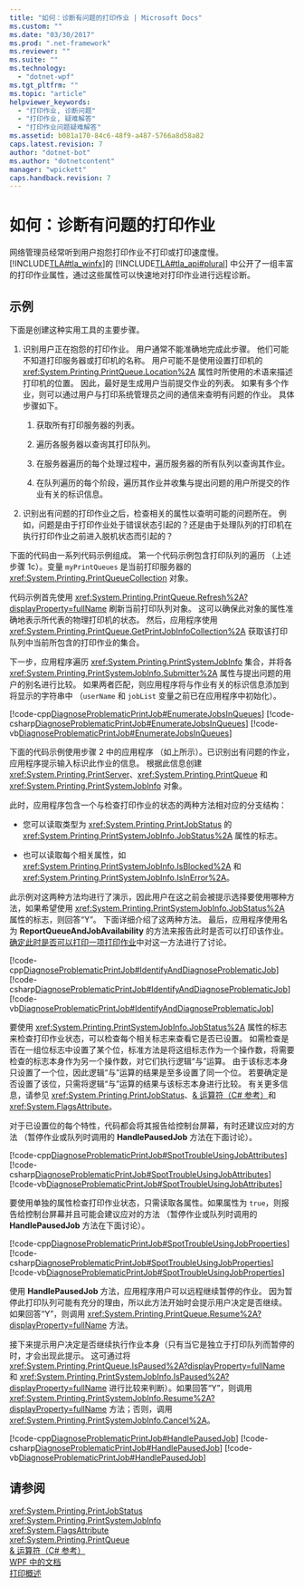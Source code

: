 ```yaml
---
title: "如何：诊断有问题的打印作业 | Microsoft Docs"
ms.custom: ""
ms.date: "03/30/2017"
ms.prod: ".net-framework"
ms.reviewer: ""
ms.suite: ""
ms.technology: 
  - "dotnet-wpf"
ms.tgt_pltfrm: ""
ms.topic: "article"
helpviewer_keywords: 
  - "打印作业, 诊断问题"
  - "打印作业, 疑难解答"
  - "打印作业问题疑难解答"
ms.assetid: b081a170-84c6-48f9-a487-5766a8d58a82
caps.latest.revision: 7
author: "dotnet-bot"
ms.author: "dotnetcontent"
manager: "wpickett"
caps.handback.revision: 7
---
```

# 如何：诊断有问题的打印作业
网络管理员经常听到用户抱怨打印作业不打印或打印速度慢。  [!INCLUDE[TLA#tla_winfx](../../../../includes/tlasharptla-winfx-md.md)]的 [!INCLUDE[TLA#tla_api#plural](../../../../includes/tlasharptla-apisharpplural-md.md)] 中公开了一组丰富的打印作业属性，通过这些属性可以快速地对打印作业进行远程诊断。  
  
## 示例  
 下面是创建这种实用工具的主要步骤。  
  
1.  识别用户正在抱怨的打印作业。  用户通常不能准确地完成此步骤。  他们可能不知道打印服务器或打印机的名称。  用户可能不是使用设置打印机的 <xref:System.Printing.PrintQueue.Location%2A> 属性时所使用的术语来描述打印机的位置。  因此，最好是生成用户当前提交作业的列表。  如果有多个作业，则可以通过用户与打印系统管理员之间的通信来查明有问题的作业。  具体步骤如下。  
  
    1.  获取所有打印服务器的列表。  
  
    2.  遍历各服务器以查询其打印队列。  
  
    3.  在服务器遍历的每个处理过程中，遍历服务器的所有队列以查询其作业。  
  
    4.  在队列遍历的每个阶段，遍历其作业并收集与提出问题的用户所提交的作业有关的标识信息。  
  
2.  识别出有问题的打印作业之后，检查相关的属性以查明可能的问题所在。  例如，问题是由于打印作业处于错误状态引起的？还是由于处理队列的打印机在执行打印作业之前进入脱机状态而引起的？  
  
 下面的代码由一系列代码示例组成。  第一个代码示例包含打印队列的遍历  （上述步骤 1c）。变量 `myPrintQueues` 是当前打印服务器的 <xref:System.Printing.PrintQueueCollection> 对象。  
  
 代码示例首先使用 <xref:System.Printing.PrintQueue.Refresh%2A?displayProperty=fullName> 刷新当前打印队列对象。  这可以确保此对象的属性准确地表示所代表的物理打印机的状态。  然后，应用程序使用 <xref:System.Printing.PrintQueue.GetPrintJobInfoCollection%2A> 获取该打印队列中当前所包含的打印作业的集合。  
  
 下一步，应用程序遍历 <xref:System.Printing.PrintSystemJobInfo> 集合，并将各 <xref:System.Printing.PrintSystemJobInfo.Submitter%2A> 属性与提出问题的用户的别名进行比较。  如果两者匹配，则应用程序将与作业有关的标识信息添加到将显示的字符串中  （`userName` 和 `jobList` 变量之前已在应用程序中初始化）。  
  
 [!code-cpp[DiagnoseProblematicPrintJob#EnumerateJobsInQueues](../../../../samples/snippets/cpp/VS_Snippets_Wpf/DiagnoseProblematicPrintJob/CPP/Program.cpp#enumeratejobsinqueues)]
 [!code-csharp[DiagnoseProblematicPrintJob#EnumerateJobsInQueues](../../../../samples/snippets/csharp/VS_Snippets_Wpf/DiagnoseProblematicPrintJob/CSharp/Program.cs#enumeratejobsinqueues)]
 [!code-vb[DiagnoseProblematicPrintJob#EnumerateJobsInQueues](../../../../samples/snippets/visualbasic/VS_Snippets_Wpf/DiagnoseProblematicPrintJob/visualbasic/program.vb#enumeratejobsinqueues)]  
  
 下面的代码示例使用步骤 2 中的应用程序  （如上所示）。已识别出有问题的作业，应用程序提示输入标识此作业的信息。  根据此信息创建 <xref:System.Printing.PrintServer>、<xref:System.Printing.PrintQueue> 和 <xref:System.Printing.PrintSystemJobInfo> 对象。  
  
 此时，应用程序包含一个与检查打印作业的状态的两种方法相对应的分支结构：  
  
-   您可以读取类型为 <xref:System.Printing.PrintJobStatus> 的 <xref:System.Printing.PrintSystemJobInfo.JobStatus%2A> 属性的标志。  
  
-   也可以读取每个相关属性，如 <xref:System.Printing.PrintSystemJobInfo.IsBlocked%2A> 和 <xref:System.Printing.PrintSystemJobInfo.IsInError%2A>。  
  
 此示例对这两种方法均进行了演示，因此用户在这之前会被提示选择要使用哪种方法，如果希望使用 <xref:System.Printing.PrintSystemJobInfo.JobStatus%2A> 属性的标志，则回答“Y”。  下面详细介绍了这两种方法。  最后，应用程序使用名为 **ReportQueueAndJobAvailability** 的方法来报告此时是否可以打印该作业。  [确定此时是否可以打印一项打印作业](../../../../docs/framework/wpf/advanced/how-to-discover-whether-a-print-job-can-be-printed-at-this-time-of-day.md)中对这一方法进行了讨论。  
  
 [!code-cpp[DiagnoseProblematicPrintJob#IdentifyAndDiagnoseProblematicJob](../../../../samples/snippets/cpp/VS_Snippets_Wpf/DiagnoseProblematicPrintJob/CPP/Program.cpp#identifyanddiagnoseproblematicjob)]
 [!code-csharp[DiagnoseProblematicPrintJob#IdentifyAndDiagnoseProblematicJob](../../../../samples/snippets/csharp/VS_Snippets_Wpf/DiagnoseProblematicPrintJob/CSharp/Program.cs#identifyanddiagnoseproblematicjob)]
 [!code-vb[DiagnoseProblematicPrintJob#IdentifyAndDiagnoseProblematicJob](../../../../samples/snippets/visualbasic/VS_Snippets_Wpf/DiagnoseProblematicPrintJob/visualbasic/program.vb#identifyanddiagnoseproblematicjob)]  
  
 要使用 <xref:System.Printing.PrintSystemJobInfo.JobStatus%2A> 属性的标志来检查打印作业状态，可以检查每个相关标志来查看它是否已设置。  如需检查是否在一组位标志中设置了某个位，标准方法是将这组标志作为一个操作数，将需要检查的标志本身作为另一个操作数，对它们执行逻辑“与”运算。  由于该标志本身只设置了一个位，因此逻辑“与”运算的结果是至多设置了同一个位。  若要确定是否设置了该位，只需将逻辑“与”运算的结果与该标志本身进行比较。  有关更多信息，请参见 <xref:System.Printing.PrintJobStatus>、[& 运算符（C\# 参考）](../Topic/&%20Operator%20\(C%23%20Reference\).md)和 <xref:System.FlagsAttribute>。  
  
 对于已设置位的每个特性，代码都会将其报告给控制台屏幕，有时还建议应对的方法  （暂停作业或队列时调用的 **HandlePausedJob** 方法在下面讨论）。  
  
 [!code-cpp[DiagnoseProblematicPrintJob#SpotTroubleUsingJobAttributes](../../../../samples/snippets/cpp/VS_Snippets_Wpf/DiagnoseProblematicPrintJob/CPP/Program.cpp#spottroubleusingjobattributes)]
 [!code-csharp[DiagnoseProblematicPrintJob#SpotTroubleUsingJobAttributes](../../../../samples/snippets/csharp/VS_Snippets_Wpf/DiagnoseProblematicPrintJob/CSharp/Program.cs#spottroubleusingjobattributes)]
 [!code-vb[DiagnoseProblematicPrintJob#SpotTroubleUsingJobAttributes](../../../../samples/snippets/visualbasic/VS_Snippets_Wpf/DiagnoseProblematicPrintJob/visualbasic/program.vb#spottroubleusingjobattributes)]  
  
 要使用单独的属性检查打印作业状态，只需读取各属性。如果属性为 `true`，则报告给控制台屏幕并且可能会建议应对的方法  （暂停作业或队列时调用的 **HandlePausedJob** 方法在下面讨论）。  
  
 [!code-cpp[DiagnoseProblematicPrintJob#SpotTroubleUsingJobProperties](../../../../samples/snippets/cpp/VS_Snippets_Wpf/DiagnoseProblematicPrintJob/CPP/Program.cpp#spottroubleusingjobproperties)]
 [!code-csharp[DiagnoseProblematicPrintJob#SpotTroubleUsingJobProperties](../../../../samples/snippets/csharp/VS_Snippets_Wpf/DiagnoseProblematicPrintJob/CSharp/Program.cs#spottroubleusingjobproperties)]
 [!code-vb[DiagnoseProblematicPrintJob#SpotTroubleUsingJobProperties](../../../../samples/snippets/visualbasic/VS_Snippets_Wpf/DiagnoseProblematicPrintJob/visualbasic/program.vb#spottroubleusingjobproperties)]  
  
 使用 **HandlePausedJob** 方法，应用程序用户可以远程继续暂停的作业。  因为暂停此打印队列可能有充分的理由，所以此方法开始时会提示用户决定是否继续。  如果回答“Y”，则调用 <xref:System.Printing.PrintQueue.Resume%2A?displayProperty=fullName> 方法。  
  
 接下来提示用户决定是否继续执行作业本身（只有当它是独立于打印队列而暂停的时，才会出现此提示。  这可通过将 <xref:System.Printing.PrintQueue.IsPaused%2A?displayProperty=fullName> 和 <xref:System.Printing.PrintSystemJobInfo.IsPaused%2A?displayProperty=fullName> 进行比较来判断）。如果回答“Y”，则调用 <xref:System.Printing.PrintSystemJobInfo.Resume%2A?displayProperty=fullName> 方法；否则，调用 <xref:System.Printing.PrintSystemJobInfo.Cancel%2A>。  
  
 [!code-cpp[DiagnoseProblematicPrintJob#HandlePausedJob](../../../../samples/snippets/cpp/VS_Snippets_Wpf/DiagnoseProblematicPrintJob/CPP/Program.cpp#handlepausedjob)]
 [!code-csharp[DiagnoseProblematicPrintJob#HandlePausedJob](../../../../samples/snippets/csharp/VS_Snippets_Wpf/DiagnoseProblematicPrintJob/CSharp/Program.cs#handlepausedjob)]
 [!code-vb[DiagnoseProblematicPrintJob#HandlePausedJob](../../../../samples/snippets/visualbasic/VS_Snippets_Wpf/DiagnoseProblematicPrintJob/visualbasic/program.vb#handlepausedjob)]  
  
## 请参阅  
 <xref:System.Printing.PrintJobStatus>   
 <xref:System.Printing.PrintSystemJobInfo>   
 <xref:System.FlagsAttribute>   
 <xref:System.Printing.PrintQueue>   
 [& 运算符（C\# 参考）](../Topic/&%20Operator%20\(C%23%20Reference\).md)   
 [WPF 中的文档](../../../../docs/framework/wpf/advanced/documents-in-wpf.md)   
 [打印概述](../../../../docs/framework/wpf/advanced/printing-overview.md)
